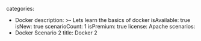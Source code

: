 categories:
  - Docker
description: >-
  Lets learn the basics of docker
isAvailable: true
isNew: true
scenarioCount: 1
isPremium: true
license: Apache
scenarios: 
- Docker Scenario 2
title: Docker 2
